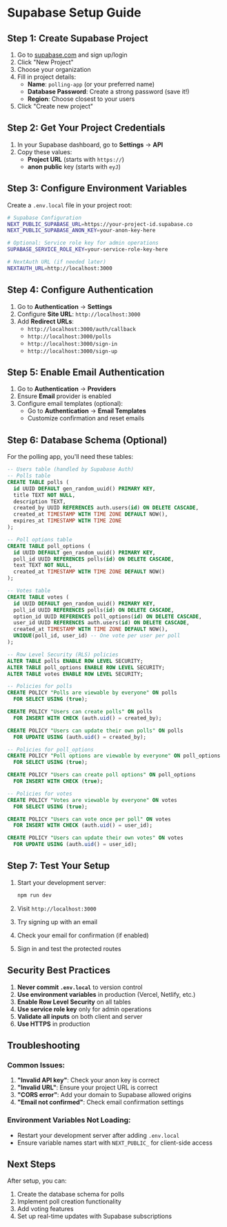 # Supabase Setup Guide

## Step 1: Create Supabase Project

1. Go to [supabase.com](https://supabase.com) and sign up/login
2. Click "New Project"
3. Choose your organization
4. Fill in project details:
   - **Name**: `polling-app` (or your preferred name)
   - **Database Password**: Create a strong password (save it!)
   - **Region**: Choose closest to your users
5. Click "Create new project"

## Step 2: Get Your Project Credentials

1. In your Supabase dashboard, go to **Settings** → **API**
2. Copy these values:
   - **Project URL** (starts with `https://`)
   - **anon public** key (starts with `eyJ`)

## Step 3: Configure Environment Variables

Create a `.env.local` file in your project root:


```bash
# Supabase Configuration
NEXT_PUBLIC_SUPABASE_URL=https://your-project-id.supabase.co
NEXT_PUBLIC_SUPABASE_ANON_KEY=your-anon-key-here

# Optional: Service role key for admin operations
SUPABASE_SERVICE_ROLE_KEY=your-service-role-key-here

# NextAuth URL (if needed later)
NEXTAUTH_URL=http://localhost:3000
```

## Step 4: Configure Authentication

1. Go to **Authentication** → **Settings**
2. Configure **Site URL**: `http://localhost:3000`
3. Add **Redirect URLs**:
   - `http://localhost:3000/auth/callback`
   - `http://localhost:3000/polls`
   - `http://localhost:3000/sign-in`
   - `http://localhost:3000/sign-up`

## Step 5: Enable Email Authentication

1. Go to **Authentication** → **Providers**
2. Ensure **Email** provider is enabled
3. Configure email templates (optional):
   - Go to **Authentication** → **Email Templates**
   - Customize confirmation and reset emails

## Step 6: Database Schema (Optional)

For the polling app, you'll need these tables:

```sql
-- Users table (handled by Supabase Auth)
-- Polls table
CREATE TABLE polls (
  id UUID DEFAULT gen_random_uuid() PRIMARY KEY,
  title TEXT NOT NULL,
  description TEXT,
  created_by UUID REFERENCES auth.users(id) ON DELETE CASCADE,
  created_at TIMESTAMP WITH TIME ZONE DEFAULT NOW(),
  expires_at TIMESTAMP WITH TIME ZONE
);

-- Poll options table
CREATE TABLE poll_options (
  id UUID DEFAULT gen_random_uuid() PRIMARY KEY,
  poll_id UUID REFERENCES polls(id) ON DELETE CASCADE,
  text TEXT NOT NULL,
  created_at TIMESTAMP WITH TIME ZONE DEFAULT NOW()
);

-- Votes table
CREATE TABLE votes (
  id UUID DEFAULT gen_random_uuid() PRIMARY KEY,
  poll_id UUID REFERENCES polls(id) ON DELETE CASCADE,
  option_id UUID REFERENCES poll_options(id) ON DELETE CASCADE,
  user_id UUID REFERENCES auth.users(id) ON DELETE CASCADE,
  created_at TIMESTAMP WITH TIME ZONE DEFAULT NOW(),
  UNIQUE(poll_id, user_id) -- One vote per user per poll
);

-- Row Level Security (RLS) policies
ALTER TABLE polls ENABLE ROW LEVEL SECURITY;
ALTER TABLE poll_options ENABLE ROW LEVEL SECURITY;
ALTER TABLE votes ENABLE ROW LEVEL SECURITY;

-- Policies for polls
CREATE POLICY "Polls are viewable by everyone" ON polls
  FOR SELECT USING (true);

CREATE POLICY "Users can create polls" ON polls
  FOR INSERT WITH CHECK (auth.uid() = created_by);

CREATE POLICY "Users can update their own polls" ON polls
  FOR UPDATE USING (auth.uid() = created_by);

-- Policies for poll_options
CREATE POLICY "Poll options are viewable by everyone" ON poll_options
  FOR SELECT USING (true);

CREATE POLICY "Users can create poll options" ON poll_options
  FOR INSERT WITH CHECK (true);

-- Policies for votes
CREATE POLICY "Votes are viewable by everyone" ON votes
  FOR SELECT USING (true);

CREATE POLICY "Users can vote once per poll" ON votes
  FOR INSERT WITH CHECK (auth.uid() = user_id);

CREATE POLICY "Users can update their own votes" ON votes
  FOR UPDATE USING (auth.uid() = user_id);
```

## Step 7: Test Your Setup

1. Start your development server:
   ```bash
   npm run dev
   ```

2. Visit `http://localhost:3000`
3. Try signing up with an email
4. Check your email for confirmation (if enabled)
5. Sign in and test the protected routes

## Security Best Practices

1. **Never commit `.env.local`** to version control
2. **Use environment variables** in production (Vercel, Netlify, etc.)
3. **Enable Row Level Security** on all tables
4. **Use service role key** only for admin operations
5. **Validate all inputs** on both client and server
6. **Use HTTPS** in production

## Troubleshooting

### Common Issues:

1. **"Invalid API key"**: Check your anon key is correct
2. **"Invalid URL"**: Ensure your project URL is correct
3. **"CORS error"**: Add your domain to Supabase allowed origins
4. **"Email not confirmed"**: Check email confirmation settings

### Environment Variables Not Loading:
- Restart your development server after adding `.env.local`
- Ensure variable names start with `NEXT_PUBLIC_` for client-side access

## Next Steps

After setup, you can:
1. Create the database schema for polls
2. Implement poll creation functionality
3. Add voting features
4. Set up real-time updates with Supabase subscriptions
